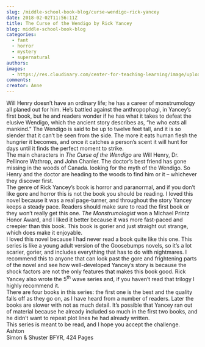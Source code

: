 ```yaml
---
slug: /middle-school-book-blog/curse-wendigo-rick-yancey
date: 2018-02-02T11:56:11Z
title: The Curse of the Wendigo by Rick Yancey
blog: middle-school-book-blog
categories:
  - fant
  - horror
  - mystery
  - supernatural
authors:
images:
  - https://res.cloudinary.com/center-for-teaching-learning/image/upload/v1637512868/The-Curse-of-the-Wendigo-197x300.jpg.jpg
comments:
creator: Anne
---
```


 Will Henry doesn’t have an ordinary life; he has a career of monstrumology all planed out for him. He’s battled against the anthropophagi, in Yancey’s first book, but he and readers wonder if he has what it takes to defeat the elusive Wendigo, which the ancient story describes as, “he who eats all mankind.” The Wendigo is said to be up to twelve feet tall, and it is so slender that it can’t be seen from the side. The more it eats human flesh the hungrier it becomes, and once it catches a person’s scent it will hunt for days until it finds the perfect moment to strike.<br />The main characters in <em>The Curse of the Wendigo</em> are Will Henry, Dr. Pellinore Wathrop, and John Chanler. The doctor’s best friend has gone missing in the woods of Canada. looking for the myth of the Wendigo. So Henry and the doctor are heading to the woods to find him or it – whichever they discover first.<br />The genre of Rick Yancey’s book is horror and paranormal, and if you don’t like gore and horror this is not the book you should be reading. I loved this novel because it was a real page-turner, and throughout the story Yancey keeps a steady pace. Readers should make sure to read the first book or they won’t really get this one. <em>The Monstrumologist </em>won a Michael Printz Honor Award, and I liked it better because it was more fast-paced and creepier than this book. This book is gorier and just straight out strange, which does make it enjoyable.<br />I loved this novel because I had never read a book quite like this one. This series is like a young adult version of the Goosebumps novels, so it’s a lot scarier, gorier, and includes everything that has to do with nightmares. I recommend this to anyone that can look past the gore and frightening parts of the novel and see how well-developed Yancey’s story is because the shock factors are not the only features that makes this book good. Rick Yancey also wrote the 5<sup>th</sup> wave series and, if you haven’t read that trilogy I highly recommend it.<br />There are four books in this series: the first one is the best and the quality falls off as they go on, as I have heard from a number of readers. Later the books are slower with not as much detail. It’s possible that Yancey ran out of material because he already included so much in the first two books, and he didn’t want to repeat plot lines he had already written.<br />This series is meant to be read, and I hope you accept the challenge.<br />Ashton<br />Simon &amp; Shuster BFYR, 424 Pages
